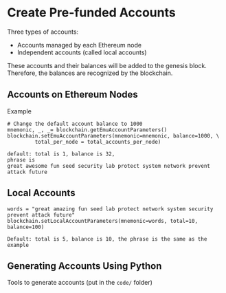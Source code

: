 # Create Pre-funded Accounts

Three types of accounts:
- Accounts managed by each Ethereum node
- Independent accounts (called local accounts)  

These accounts and their balances will be added to the genesis block.
Therefore, the balances are recognized by the blockchain. 


## Accounts on Ethereum Nodes

Example 

```
# Change the default account balance to 1000
mnemonic, _, _= blockchain.getEmuAccountParameters()
blockchain.setEmuAccountParameters(mnemonic=mnemonic, balance=1000, \
         total_per_node = total_accounts_per_node)

default: total is 1, balance is 32,
phrase is
great awesome fun seed security lab protect system network prevent attack future
```

## Local Accounts 


```
words = "great amazing fun seed lab protect network system security prevent attack future"
blockchain.setLocalAccountParameters(mnemonic=words, total=10, balance=100)

Default: total is 5, balance is 10, the phrase is the same as the example
```

## Generating Accounts Using Python

Tools to generate accounts (put in the `code/` folder) 


